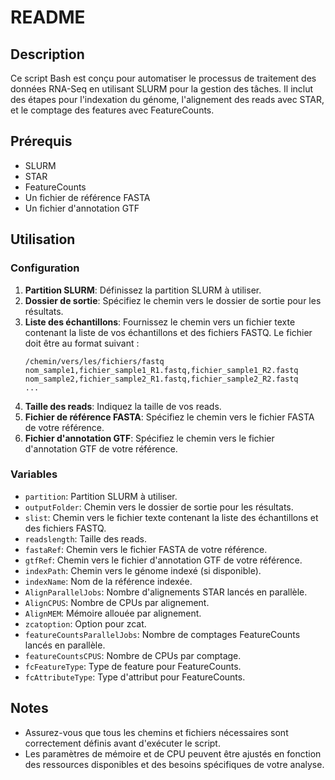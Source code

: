# README

## Description

Ce script Bash est conçu pour automatiser le processus de traitement des données RNA-Seq en utilisant SLURM pour la gestion des tâches. Il inclut des étapes pour l'indexation du génome, l'alignement des reads avec STAR, et le comptage des features avec FeatureCounts.

## Prérequis

- SLURM
- STAR
- FeatureCounts
- Un fichier de référence FASTA
- Un fichier d'annotation GTF

## Utilisation

### Configuration

1. **Partition SLURM**: Définissez la partition SLURM à utiliser.
2. **Dossier de sortie**: Spécifiez le chemin vers le dossier de sortie pour les résultats.
3. **Liste des échantillons**: Fournissez le chemin vers un fichier texte contenant la liste de vos échantillons et des fichiers FASTQ. Le fichier doit être au format suivant :
    ```
    /chemin/vers/les/fichiers/fastq
    nom_sample1,fichier_sample1_R1.fastq,fichier_sample1_R2.fastq
    nom_sample2,fichier_sample2_R1.fastq,fichier_sample2_R2.fastq
    ...
    ```
4. **Taille des reads**: Indiquez la taille de vos reads.
5. **Fichier de référence FASTA**: Spécifiez le chemin vers le fichier FASTA de votre référence.
6. **Fichier d'annotation GTF**: Spécifiez le chemin vers le fichier d'annotation GTF de votre référence.

### Variables

- `partition`: Partition SLURM à utiliser.
- `outputFolder`: Chemin vers le dossier de sortie pour les résultats.
- `slist`: Chemin vers le fichier texte contenant la liste des échantillons et des fichiers FASTQ.
- `readslength`: Taille des reads.
- `fastaRef`: Chemin vers le fichier FASTA de votre référence.
- `gtfRef`: Chemin vers le fichier d'annotation GTF de votre référence.
- `indexPath`: Chemin vers le génome indexé (si disponible).
- `indexName`: Nom de la référence indexée.
- `AlignParallelJobs`: Nombre d'alignements STAR lancés en parallèle.
- `AlignCPUS`: Nombre de CPUs par alignement.
- `AlignMEM`: Mémoire allouée par alignement.
- `zcatoption`: Option pour zcat.
- `featureCountsParallelJobs`: Nombre de comptages FeatureCounts lancés en parallèle.
- `featureCountsCPUS`: Nombre de CPUs par comptage.
- `fcFeatureType`: Type de feature pour FeatureCounts.
- `fcAttributeType`: Type d'attribut pour FeatureCounts.

## Notes

- Assurez-vous que tous les chemins et fichiers nécessaires sont correctement définis avant d'exécuter le script.
- Les paramètres de mémoire et de CPU peuvent être ajustés en fonction des ressources disponibles et des besoins spécifiques de votre analyse.
